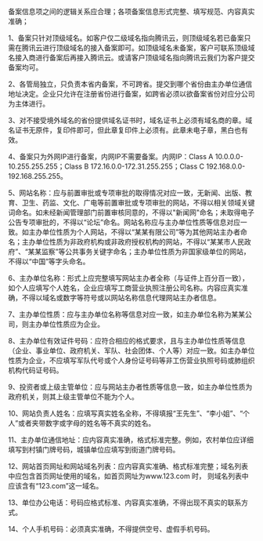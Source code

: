备案信息项之间的逻辑关系应合理；各项备案信息形式完整、填写规范、内容真实准确；

1、备案只针对顶级域名。如客户仅二级域名指向腾讯云，则顶级域名若已备案只需在腾讯云进行顶级域名的接入备案即可。如顶级域名未备案，客户可联系顶级域名接入商进行备案后再接入腾讯云。或请客户顶级域名指向腾讯云我们为客户提交备案均可。

2、各管局独立，只负责本省内备案，不可跨省。提交到哪个省份由主办单位通信地址决定。企业只允许在注册省份进行备案，如跨省必须以欲备案省份对应分公司为主体进行。

3、对不接受境外域名的省份提供域名证书时，域名证书上必须有域名商的章。域名证书无原件，复印件即可，但此章复印件上必须有。此章未电子章，黑白也有效。

4、备案只为外网IP进行备案，内网IP不需要备案。内网IP：Class A 10.0.0.0-10.255.255.255；Class B 172.16.0.0-172.31.255.255；Class C 192.168.0.0-192.168.255.255。

5、网站名称：应与前置审批或专项审批的取得情况对应一致，无新闻、出版、教育、卫生、药监、文化、广电等前置审批或专项审批的网站，不得以相关领域关键词命名。如未经新闻管理部门前置审核同意的，不得以"新闻网"命名；未取得电子公告专项审批的，不得以“论坛”命名。网站名称应与主办单位性质等信息对应一致。如主办单位性质为个人网站，不得以“某某有限公司”等为其他网站主办者命名；主办单位性质为非政府机构或非政府授权机构的网站，不得以“某某市人民政府”、“某某监察”等公共事务关键字命名；主办单位性质为非国家级单位的网站，不得以“中国”等字头命名。

6、主办单位名称：形式上应完整填写网站主办者全称（与证件上百分百一致），如个人应填写个人姓名，企业应填写工商营业执照注册公司名称。内容应真实准确，不得以域名或数字等符号或以网站名称信息代理网站主办者信息。

7、主办单位性质：应与主办单位名称等信息对应一致，如主办单位名称为某某公司，则主办单位性质应为企业。

8、主办单位有效证件号码：应符合相应的格式要求，且与主办单位性质等信息（企业、事业单位、政府机关、军队、社会团体、个人等）对应一致。如主办单位性质为企业，不应填写军队代号或个人身份证号码等非工伤营业执照号码或肺组织机构代码证号码。

9、投资者或上级主管单位：应与网站主办者性质等信息一致，如主办单位性质为政府机关，则其上级主管单位不能为个人。

10、网站负责人姓名：应填写真实姓名全称，不得填报“王先生”、“李小姐”、“个人”或者夹带数字或字母的姓名等不真实的姓名。

11、主办单位通信地址：应内容真实准确，格式标准完整。例如，农村单位应详细填写到村镇门牌号码，城镇单位应填写到街道门牌号码。

12、网站首页网址和网站域名列表：应内容真实准确、格式标准完整；域名列表中应包含首页网址使用的域名，如首页网址为www.123.com 时， 则域名列表中应该含有“123.com”这一域名。

13、单位办公电话：号码应格式标准、内容真实准确，不得出现不真实的联系方式。

14、个人手机号码：必须真实准确，不得提供空号、虚假手机号码。